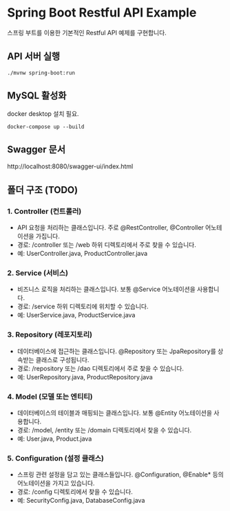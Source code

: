 # Spring Boot Restful API Example

스프링 부트를 이용한 기본적인 Restful API 예제를 구현합니다.

## API 서버 실행

```
./mvnw spring-boot:run
```

## MySQL 활성화

docker desktop 설치 필요.

```
docker-compose up --build
```

## Swagger 문서

http://localhost:8080/swagger-ui/index.html

## 폴더 구조 (TODO)

### 1. Controller (컨트롤러)

- API 요청을 처리하는 클래스입니다. 주로 @RestController, @Controller 어노테이션을 가집니다.
- 경로: /controller 또는 /web 하위 디렉토리에서 주로 찾을 수 있습니다.
- 예: UserController.java, ProductController.java

### 2. Service (서비스)

- 비즈니스 로직을 처리하는 클래스입니다. 보통 @Service 어노테이션을 사용합니다.
- 경로: /service 하위 디렉토리에 위치할 수 있습니다.
- 예: UserService.java, ProductService.java

### 3. Repository (레포지토리)

- 데이터베이스에 접근하는 클래스입니다. @Repository 또는 JpaRepository를 상속받는 클래스로 구성됩니다.
- 경로: /repository 또는 /dao 디렉토리에서 주로 찾을 수 있습니다.
- 예: UserRepository.java, ProductRepository.java

### 4. Model (모델 또는 엔티티)

- 데이터베이스의 테이블과 매핑되는 클래스입니다. 보통 @Entity 어노테이션을 사용합니다.
- 경로: /model, /entity 또는 /domain 디렉토리에서 찾을 수 있습니다.
- 예: User.java, Product.java

### 5. Configuration (설정 클래스)

- 스프링 관련 설정을 담고 있는 클래스들입니다. @Configuration, @Enable\* 등의 어노테이션을 가지고 있습니다.
- 경로: /config 디렉토리에서 찾을 수 있습니다.
- 예: SecurityConfig.java, DatabaseConfig.java

